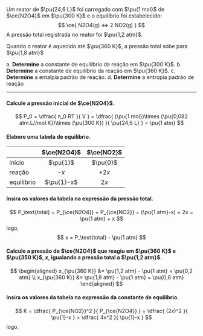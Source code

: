 Um reator de $\pu{24,6 L}$ foi carregado com $\pu{1 mol}$ de $\ce{N2O4}$ em $\pu{300 K}$ e o equilíbrio foi estabelecido:
$$
    \ce{ N2O4(g) <=> 2 NO2(g) }
$$
A pressão total registrada no reator foi $\pu{1,2 atm}$. 

Quando o reator é aquecido até $\pu{360 K}$, a pressão total sobe para $\pu{1,8 atm}$

a. **Determine** a constante de equilíbrio da reação em $\pu{300 K}$.
b. **Determine** a constante de equilíbrio da reação em $\pu{360 K}$.
c. **Determine** a entalpia padrão de reação.
d. **Determine** a entropia padrão de reação

---

#### Calcule a pressão inicial de $\ce{N2O4}$.

$$
    P_0 
        = \dfrac{ n_0 RT }{ V } 
        = \dfrac{ (\pu{1 mol})\times (\pu{0,082 atm.L//mol.K})\times (\pu{300 K}) }{ \pu{24,6 L} }
        = \pu{1 atm}
$$

#### Elabore uma tabela de equilíbrio.

|            | $\ce{N2O4}$ | $\ce{NO2}$ |
| :--------- | :---------: | :--------: |
| início     |  $\pu{1}$   |  $\pu{0}$  |
| reação     |    $-x$     |   $+2x$    |
| equilíbrio | $\pu{1}-x$  |    $2x$    |

####  Insira os valores da tabela na expressão da pressão total.

$$
    P_\text{total} = P_{\ce{N2O4}} + P_{\ce{NO2}} = (\pu{1 atm}-x) + 2x =  \pu{1 atm} + x
$$
logo,
$$
    x = P_\text{total} - \pu{1 atm}
$$

#### Calcule a pressão de $\ce{N2O4}$ que reagiu em $\pu{360 K}$ e $\pu{350 K}$, $x$, igualando a pressão total a $\pu{1,2 atm}$.

$$
\begin{aligned}
    x_{\pu{360 K}} &= \pu{1,2 atm} - \pu{1 atm} = \pu{0,2 atm} \\
    x_{\pu{360 K}} &= \pu{1,8 atm} - \pu{1 atm} = \pu{0,8 atm}
\end{aligned}
$$

#### Insira os valores da tabela na expressão da constante de equilíbrio.

$$
    K = \dfrac{ P_{\ce{NO2}}^2 }{ P_{\ce{N2O4}} }
        = \dfrac{ (2x)^2 }{ \pu{1}-x }
        = \dfrac{ 4x^2 }{ \pu{1}-x }
$$
logo,